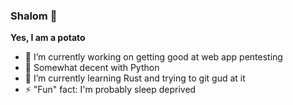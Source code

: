 ### Shalom 👋

<!--
**potato-jackson/potato-jackson** is a ✨ _special_ ✨ repository because its `README.md` (this file) appears on your GitHub profile.
-->
**Yes, I am a potato**
- 🔭 I’m currently working on getting good at web app pentesting
- 🐍 Somewhat decent with Python
- 🌱 I’m currently learning Rust and trying to git gud at it
- ⚡ "Fun" fact: I'm probably sleep deprived

